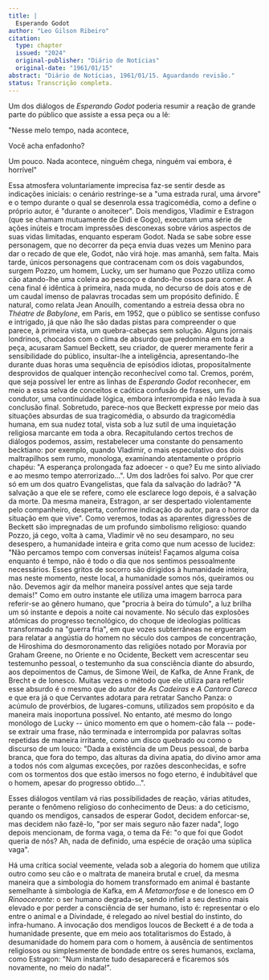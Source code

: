 ```yaml
---
title: |
  Esperando Godot
author: "Leo Gilson Ribeiro"
citation:
  type: chapter
  issued: "2024"
  original-publisher: "Diário de Notícias"
  original-date: "1961/01/15"
abstract: "Diário de Notícias, 1961/01/15. Aguardando revisão."
status: Transcrição completa.
---
```


Um dos diálogos de *Esperando Godot* poderia resumir a reação de grande parte do público que assiste a essa peça ou a lê:

"Nesse melo tempo, nada acontece,

Você acha enfadonho?

Um pouco. Nada acontece, ninguém chega, ninguém vai embora, é horrível"

Essa atmosfera voluntariamente imprecisa faz-se sentir desde as indicações iniciais: o cenário restringe-se a "uma estrada rural, uma árvore" e o tempo durante o qual se desenrola essa tragicomédia, como a define o próprio autor, é "durante o anoitecer". Dois mendigos, Vladimir e Estragon (que se chamam mutuamente de Didi e Gogo), executam uma série de ações inúteis e trocam impressões desconexas sobre vários aspectos de suas vidas limitadas, enquanto esperam Godot. Nada se sabe sobre esse personagem, que no decorrer da peça envia duas vezes um Menino para dar o recado de que ele, Godot, não virá hoje. mas amanhã, sem falta. Mais tarde, únicos personagens que contracenam com os dois vagabundos, surgem Pozzo, um homem, Lucky, um ser humano que Pozzo utiliza como cão atando-lhe uma coleira aо реscoço e dando-lhe ossos para comer. A cena final é idêntica à primeira, nada muda, no decurso de dois atos e de um caudal imenso de palavras trocadas sem um propósito definido. É natural, como relata Jean Anouilh, comentando a estreia dessa obra no *Théatre de Babylone*, em Paris, em 1952, que o público se sentisse confuso e intrigado, já que não lhe são dadas pistas para compreender o que parece, à primeira vista, um quebra-cabeças sem solução. Alguns jornais londrinos, chocados com o clima de absurdo que predomina em toda a peça, acusaram Samuel Beckett, seu criador, de querer meramente ferir a sensibilidade do público, insultar-lhe a inteligência, apresentando-lhe durante duas horas uma sequência de episódios idiotas, propositalmente desprovidos de qualquer intenção reconhecível como tal. Cremos, porém, que seja possível ler entre as linhas de *Esperando Godot* reconhecer, em meio a essa selva de conceitos e caótica confusão de frases, um fio condutor, uma continuidade lógica, embora interrompida e não levada à sua conclusão final. Sobretudo, parece-nos que Beckett expresse por meio das situações absurdas de sua tragicomédia, o absurdo da tragicomédia humana, em sua nudez total, vista sob a luz sutil de uma inquietação religiosa marcante em toda a obra. Recapitulando certos trechos de diálogos podemos, assim, restabelecer uma constante do pensamento becktiano: por exemplo, quando Vladimir, o mais especulativo dos dois maltrapilhos sem rumo, monologa, examinando atentamente o próprio chapéu: "A esperança prolongada faz adoecer - o que? Eu me sinto aliviado e ao mesmo tempo aterrorizado\...". Um dos ladrões foi salvo. Por que crer só em um dos quatro Evangelistas, que fala da salvação do ladrão? "A salvação a que ele se refere, como ele esclarece logo depois, é a salvação da morte. Da mesma maneira, Estragon, ar ser despertado violentamente pelo companheiro, desperta, conforme indicação do autor, para o horror da situação em que vive". Como veremos, todas as aparentes digressões de Beckett são impregnadas de um profundo simbolismo religioso: quando Pozzo, já cego, volta à cama, Vladimir vê no seu desamparo, no seu desespero, a humanidade inteira e grita como que num acesso de lucidez: "Não percamos tempo com conversas inúteis! Façamos alguma coisa enquanto é tempo, não é todo o dia que nos sentimos pessoalmente necessários. Esses gritos de socorro são dirigidos à humanidade inteira, mas neste momento, neste local, a humanidade somos nós, queiramos ou não. Devemos agir da melhor maneira possível antes que seja tarde demais!" Como em outro instante ele utiliza uma imagem barroca para referir-se ao gênero humano, que "procria à beira do túmulo", a luz brilha um só instante e depois a noite cai novamente. No século das explosões atômicas do progresso tecnológico, do choque de ideologias politicas transformado na "guerra fria", em que vozes subterrâneas ne ergueram para relatar a angústia do homem no século dos campos de concentração, de Hiroshima do desmoronamento das religiões notado por Moravia por Graham Greene, no Oriente e no Ocidente, Beckett vem acrescentar seu testemunho pessoal, o testemunho da sua consciência diante do absurdo, aos depoimentos de Camus, de Simone Weil, de Kafka, de Anne Frank, de Brecht e de Ionesco. Muitas vezes o método que ele utiliza para refletir esse absurdo é o mesmo que do autor de *As Cadeiras* e *A Cantora Careca* e que era já o que Cervantes adotara para retratar Sancho Panza: o acúmulo de provérbios, de lugares-comuns, utilizados sem propósito e da maneira mais inoportuna possível. No entanto, até mesmo do longo monólogo de Lucky -- único momento em que o homem-cão fala -- pode-se extrair uma frase, não terminada e interrompida por palavras soltas repetidas de maneira irritante, como um disco quebrado ou como o discurso de um louco: "Dada a existência de um Deus pessoal, de barba branca, que fora do tempo, das alturas da divina apatia, do divino amor ama a todos nós com algumas exceções, por razões desconhecidas, e sofre com os tormentos dos que estão imersos no fogo eterno, é indubitável que o homem, apesar do progresso obtido\...".

Esses diálogos ventilam vá rias possibilidades de reação, várias atitudes, perante o fenômeno religioso do conhecimento de Deus: a do ceticismo, quando os mendigos, cansados de esperar Godot, decidem enforcar-se, mas decidem não fazê-lo, "роr ser mais seguro não fazer nada", logo depois mencionam, de forma vaga, o tema da Fé: "o que foi que Godot queria de nós? Ah, nada de definido, uma espécie de oração uma súplica vaga".

Há uma crítica social veemente, velada sob a alegoria do homem que utiliza outro como seu cão e o maltrata de maneira brutal e cruel, da mesma maneira que a simbologia do homem transformado em animal é bastante semelhante à simbologia de Kafka, em *A Metamorfose* e de Ionesco em *O Rinooceronte*: o ser humano degrada-se, sendo infiel a seu destino mais elevado e por perder a consciência de ser humano, isto é: representar o elo entre o animal e a Divindade, é relegado ao nível bestial do instinto, do infra-humano. A invocação dos mendigos loucos de Beckett é a de toda a humanidade presente, que em meio aos totalitarismos do Estado, à desumanidade do homem para com o homem, à ausência de sentimentos religiosos ou simplesmente de bondade entre os seres humanos, exclama, como Estragon: "Num instante tudo desaparecerá e ficaremos sós novamente, no meio do nada!".


